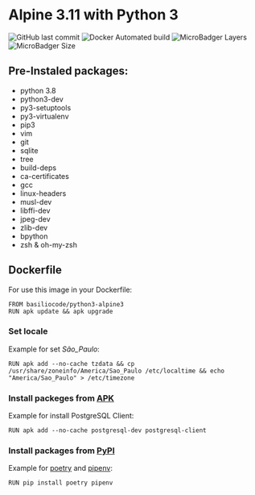 # Alpine 3.11 with Python 3
![GitHub last commit](https://img.shields.io/github/last-commit/edubasilio/docker-python3-alpine3?style=plastic)
![Docker Automated build](https://img.shields.io/docker/automated/basiliocode/python3-alpine3?style=plastic)
![MicroBadger Layers](https://img.shields.io/microbadger/layers/basiliocode/python3-alpine3?style=plastic)
![MicroBadger Size](https://img.shields.io/microbadger/image-size/basiliocode/python3-alpine3?style=plastic)

## Pre-Instaled packages:
* python 3.8
* python3-dev
* py3-setuptools
* py3-virtualenv
* pip3
* vim
* git
* sqlite
* tree
* build-deps
* ca-certificates
* gcc
* linux-headers
* musl-dev
* libffi-dev
* jpeg-dev
* zlib-dev
* bpython
* zsh & oh-my-zsh

## Dockerfile
For use this image in your Dockerfile:
```docker
FROM basiliocode/python3-alpine3
RUN apk update && apk upgrade
```

### Set locale
Example for set _São_Paulo_:
```docker
RUN apk add --no-cache tzdata && cp /usr/share/zoneinfo/America/Sao_Paulo /etc/localtime && echo "America/Sao_Paulo" > /etc/timezone
```

### Install packeges from [APK](https://pkgs.alpinelinux.org/packages)
Example for install PostgreSQL Client:
```docker
RUN apk add --no-cache postgresql-dev postgresql-client
```

### Install packages from [PyPI](https://pypi.org/)
Example for [poetry](https://python-poetry.org/) and [pipenv](https://pipenv.pypa.io/):
```docker
RUN pip install poetry pipenv
```
